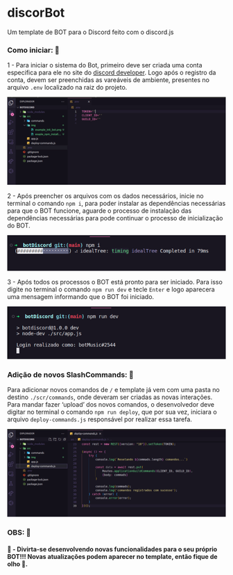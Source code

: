 # discorBot
Um template de BOT para o Discord feito com o discord.js

### Como iniciar: 🚀
  1 - Para iniciar o sistema do Bot, primeiro deve ser criada uma conta especifica para ele no site do [discord developer](https://discord.com/developers/applications).
  Logo após o registro da conta, devem ser preenchidas as vareáveis de ambiente, presentes no arquivo `.env` localizado na raiz do projeto.
 
  ![](./src/img/example_env.png)
 
  2 - Após preencher os arquivos com os dados necessários, inicie no terminal o comando `npm i`, para poder instalar as dependências necessárias para que o BOT funcione,
  aguarde o processo de instalação das dependências necessárias para pode continuar o processo de inicialização do BOT.
 
  ![](./src/img/exaple_npm_install.png)
 
  3 - Após todos os processos o BOT está pronto para ser iniciado. Para isso digite no terminal o comando `npm run dev` e tecle `Enter` e logo aparecera uma mensagem informando que o BOT foi iniciado.
 
  ![](./src/img/example_init_bot.png)
 
  ### Adição de novos SlashCommands: 🔩
  Para adicionar novos comandos de `/` e template já vem com uma pasta no destino `./scr/commands`, onde deveram ser criadas as novas interações.
  Para mandar fazer ‘upload’ dos novos comandos, o desenvolvedor deve digitar no terminal o comando `npm run deploy`, que por sua vez, iniciara o arquivo `deploy-commands.js`
  responsável por realizar essa tarefa.
 
  ![](./src/img/example_deploy.png)
 
  ### OBS: 🚨
  #### 📗 - Divirta-se desenvolvendo novas funcionalidades para o seu próprio BOT!!! Novas atualizações podem aparecer no template, então fique de olho 👀.
